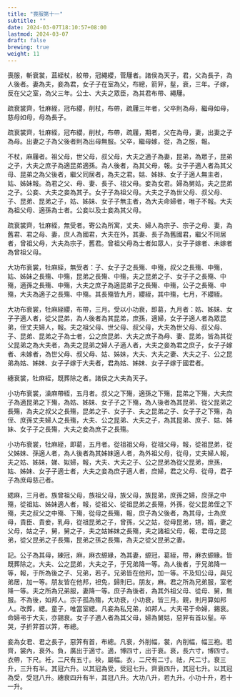 ```yaml
---
title: "喪服第十一"
subtitle: ""
date: 2024-03-07T18:10:57+08:00
lastmod: 2024-03-07
draft: false
brewing: true
weight: 11
---
```


喪服，斬衰裳，苴絰杖，絞帶，冠繩纓，菅屨者。諸侯為天子，君，父為長子，為人後者。妻為夫，妾為君，女子子在室為父，布總，箭笄，髽，衰，三年。子嫁，反在父之室，為父三年。公士、大夫之眾臣，為其君布帶、繩屨。

疏衰裳齊，牡麻絰，冠布纓，削杖，布帶，疏屨三年者，父卒則為母，繼母如母，慈母如母，母為長子。

疏衰裳齊，牡麻絰，冠布纓，削杖，布帶，疏屨，期者，父在為母，妻，出妻之子為母。出妻之子為父後者則為出母無服。父卒，繼母嫁，從，為之服，報。

不杖，麻屨者。祖父母，世父母，叔父母，大夫之適子為妻，昆弟，為眾子，昆弟之子，大夫之庶子為適昆弟適孫。為人後者，為其父母，報。女子子適人者為其父母、昆弟之為父後者，繼父同居者，為夫之君。姑、姊妹、女子子適人無主者，姑、姊妹報。為君之父、母、妻、長子、祖父母。妾為女君。婦為舅姑，夫之昆弟之子。公妾、大夫之妾為其子。女子子為祖父母。大夫之子為世父母、叔父母、子、昆弟、昆弟之子，姑、姊妹、女子子無主者，為大夫命婦者，唯子不報。大夫為祖父母、適孫為士者。公妾以及士妾為其父母。

疏衰裳齊，牡麻絰，無受者。寄公為所寓，丈夫、婦人為宗子、宗子之母、妻，為舊君、君之母、妻，庶人為國君，大夫在外，其妻、長子為舊國君，繼父不同居者，曾祖父母，大夫為宗子，舊君。曾祖父母為士者如眾人，女子子嫁者、未嫁者為曾祖父母。

大功布衰裳，牡麻絰，無受者：子、女子子之長殤、中殤，叔父之長殤、中殤，姑、姊妹之長殤、中殤，昆弟之長殤、中殤，夫之昆弟之子、女子子之長殤、中殤，適孫之長殤、中殤，大夫之庶子為適昆弟子之長殤、中殤，公子之長殤、中殤，大夫為適子之長殤、中殤。其長殤皆九月，纓絰，其中殤，七月，不纓絰。

大功布衰裳，牡麻絰纓，布帶，三月。受以小功衰，即葛，九月者：姑、姊妹、女子子適人者，從父昆弟，為人後者為其昆弟，庶孫，適婦，女子子適人者為眾昆弟，侄丈夫婦人，報。夫之祖父母、世父母、叔父母，大夫為世父母、叔父母、子、昆弟、昆弟之子為士者，公之庶昆弟、大夫之庶子為母、妻、昆弟，皆為其從父昆弟之為大夫者，為夫之昆弟之婦人子適人者，大夫之妾為君之庶子，女子子嫁者、未嫁者，為世父母、叔父母、姑、姊妹，大夫、大夫之妻、大夫之子、公之昆弟為姑、姊妹、女子子嫁于大夫者，君為姑、姊妹、女子子嫁于國君者。

繐衰裳，牡麻絰，既葬除之者。諸侯之大夫為天子。

小功布衰裳，澡麻帶絰，五月者。叔父之下殤，適孫之下殤，昆弟之下殤，大夫庶子為適昆弟之下殤，為姑、姊妹、女子子之下殤，為人後者為其昆弟、從父昆弟之長殤，為夫之叔父之長殤，昆弟之子、女子子、夫之昆弟之子、女子子之下殤，為侄、庶孫丈夫婦人之長殤，大夫、公之昆弟、大夫之子，為其昆弟、庶子、姑、姊妹、女子子之長殤，大夫之妾為庶子之長殤。

小功布衰裳，牡麻絰，即葛，五月者。從祖祖父母，從祖父母，報，從祖昆弟，從父姊妹、孫適人者，為人後者為其姊妹適人者，為外祖父母，從母，丈夫婦人報，夫之姑、姊妹，娣、姒婦，報，大夫、大夫之子、公之昆弟為從父昆弟，庶孫，姑、姊妹、女子子適士者，大夫之妾為庶子適人者，庶婦，君之父母、從母，君子子為庶母慈己者。

緦麻，三月者。族曾祖父母，族祖父母，族父母，族昆弟，庶孫之婦，庶孫之中殤，從祖姑、姊妹適人者，報，從祖父、從祖昆弟之長殤，外孫，從父昆弟侄之下殤，夫之叔父之中殤、下殤，從母之長殤，報，庶子為父後者，為其母，士為庶母，貴臣、貴妾，乳母，從祖昆弟之子，曾孫，父之姑，從母昆弟，甥，婿，妻之父母，姑之子，舅，舅之子，夫之姑姊妹之長殤，夫之諸祖父母，報，君母之昆弟，從父昆弟之子長殤，昆弟之孫之長殤，為夫之從父昆弟之妻。

記。公子為其母，練冠，麻，麻衣縓緣，為其妻，縓冠，葛絰，帶，麻衣縓緣。皆既葬除之。大夫、公之昆弟，大夫之子，于兄弟降一等。為人後者，于兄弟降一等，報，于所為後之子、兄弟，若子。兄弟皆在他邦，加一等。不及知公母，與兄弟居，加一等。朋友皆在他邦，袒免，歸則已。朋友，麻。君之所為兄弟服，室老降一等。夫之所為兄弟服，妻降一等。庶子為後者，為其外祖父母、從母、舅，無服。不為後，如邦人。宗子孤為殤，大功衰，小功衰，皆三月。親，則月算如邦人。改葬，緦。童子，唯當室緦。凡妾為私兄弟，如邦人。大夫弔于命婦，錫衰。命婦弔于大夫，亦錫衰。女子子適人者為其父母，婦為舅姑，惡笄有首以髽。卒哭，子折笄首以笄，布總。

妾為女君、君之長子，惡笄有首，布總。凡衰，外削幅，裳，內削幅，幅三袍。若齊，裳內，衰外。負，廣出于適寸。適，博四寸，出于衰。衰，長六寸，博四寸。衣帶，下尺。衽，二尺有五寸。袂，屬幅。衣，二尺有二寸。祛，尺二寸。衰三升，三升有半。其冠六升。以其冠為受，受冠七升。齊衰四升，其冠七升。以其冠為受，受冠八升。繐衰四升有半，其冠八升。大功八升，若九升。小功十升，若十一升。